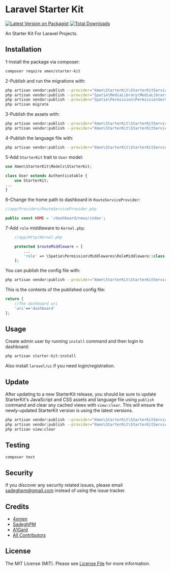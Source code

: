 # Laravel Starter Kit

[![Latest Version on Packagist](https://img.shields.io/packagist/v/xmen/starter-kit.svg?style=flat-square)](https://packagist.org/packages/xmen/starter-kit)
[![Total Downloads](https://img.shields.io/packagist/dt/xmen/starter-kit.svg?style=flat-square)](https://packagist.org/packages/xmen/starter-kit)


An Starter Kit For Laravel Projects.

## Installation

1-Install the package via composer:

```bash
composer require xmen/starter-kit
```

2-Publish and run the migrations with:

```bash
php artisan vendor:publish --provider="Xmen\StarterKit\StarterKitServiceProvider" --tag="migrations"
php artisan vendor:publish --provider="Spatie\MediaLibrary\MediaLibraryServiceProvider" --tag="migrations"
php artisan vendor:publish --provider="Spatie\Permission\PermissionServiceProvider" --tag="migrations"
php artisan migrate
```

3-Publish the assets with:

```bash
php artisan vendor:publish --provider="Xmen\StarterKit\StarterKitServiceProvider" --tag="assets"
php artisan vendor:publish --provider="Xmen\StarterKit\StarterKitServiceProvider" --tag="fonts"
```

4-Publish the language file with:

```bash
php artisan vendor:publish --provider="Xmen\StarterKit\StarterKitServiceProvider" --tag="lang"
```

5-Add `StarterKit` trait to `User` model:
```php
use Xmen\StarterKit\Models\StarterKit;

class User extends Authenticatable {
    use StarterKit;
...
}
```

6-Change the home path to dashboard in `RouteServiceProvider`:
```php
//app/Providers/RouteServiceProvider.php

public const HOME = '/dashboard/news/index';
```

7-Add `role` middleware to `Kernel.php`:
```php
    //app/Http/Kernel.php

    protected $routeMiddleware = [
        ...
        'role' => \Spatie\Permission\Middlewares\RoleMiddleware::class,
    ];
```

You can publish the config file with:
```bash
php artisan vendor:publish --provider="Xmen\StarterKit\StarterKitServiceProvider" --tag="config"
```

This is the contents of the published config file:

```php
return [
    //The dashboard uri
    'uri'=>'dashboard'
];
```

## Usage

Create admin user by running `install` command and then login to dashboard:
```bash
php artisan starter-kit:install
```

Also install `laravel/ui` if you need login/registration.

## Update
After updating to a new StarterKit release, you should be sure to update StarterKit's JavaScript and CSS assets and language file using `publish` command and
clear any cached views with `view:clear`.
This will ensure the newly-updated StarterKit version is using the latest versions.

```bash
php artisan vendor:publish --provider="Xmen\StarterKit\StarterKitServiceProvider" --tag="assets" --force
php artisan vendor:publish --provider="Xmen\StarterKit\StarterKitServiceProvider" --tag="lang" --force
php artisan view:clear
```

## Testing

``` bash
composer test
```

## Security

If you discover any security related issues, please email sadeghpm@gmail.com instead of using the issue tracker.

## Credits

- [4xmen](https://github.com/4xmen)
- [SadeghPM](https://github.com/sadeghpm)
- [A1Gard](https://github.com/A1Gard)
- [All Contributors](../../contributors)

## License

The MIT License (MIT). Please see [License File](LICENSE.md) for more information.
